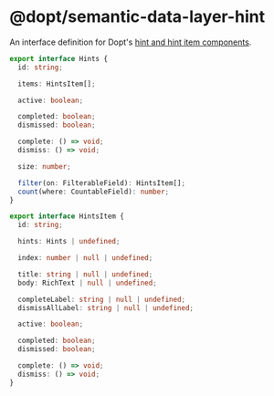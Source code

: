# @dopt/semantic-data-layer-hint

An interface definition for Dopt's [hint and hint item components](https://docs.dopt.com/components/hint/).

```ts
export interface Hints {
  id: string;

  items: HintsItem[];

  active: boolean;

  completed: boolean;
  dismissed: boolean;

  complete: () => void;
  dismiss: () => void;

  size: number;

  filter(on: FilterableField): HintsItem[];
  count(where: CountableField): number;
}

export interface HintsItem {
  id: string;

  hints: Hints | undefined;

  index: number | null | undefined;

  title: string | null | undefined;
  body: RichText | null | undefined;

  completeLabel: string | null | undefined;
  dismissAllLabel: string | null | undefined;

  active: boolean;

  completed: boolean;
  dismissed: boolean;

  complete: () => void;
  dismiss: () => void;
}
```
